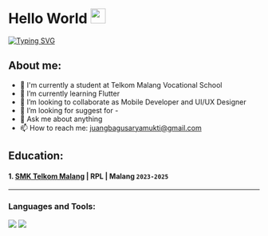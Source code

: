 # Hello World <img src="https://raw.githubusercontent.com/MartinHeinz/MartinHeinz/master/wave.gif" width="30px">
[![Typing SVG](https://readme-typing-svg.herokuapp.com?color=635DF7&lines=I'm+Juang+Bagus+Arya+Mukti;UI/UX+Enthusiast;Creative+Developer;Continuous+Learner;Problem+Solver)](https://git.io/typing-svg)
## About me:
- 🔭 I'm currently a student at Telkom Malang Vocational School
- 🌱 I’m currently learning Flutter
- 👯 I’m looking to collaborate as Mobile Developer and UI/UX Designer
- 🤔 I’m looking for suggest for -
- 💬 Ask me about anything
- 📫 How to reach me: juangbagusaryamukti@gmail.com

## Education:

 #### 1. [SMK Telkom Malang](https://www.smktelkom-mlg.sch.id/) | RPL | Malang `2023-2025`
---

### Languages and Tools:

<div align="left">
    <img src="https://skillicons.dev/icons?i=vscode,github,figma,xampp,androidstudio" />
    <img src="https://skillicons.dev/icons?i=java,php,html,css,dart,flutter" /><br>
</div>

<br />
<br />
